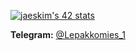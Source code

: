 <!-- INTRA HEADER -->
[![jaeskim's 42 stats](https://badge42.herokuapp.com/api/stats/jcarlena)](https://profile.42.fr/users/jcarlena)

<b>Telegram:</b> [@Lepakkomies_1](https://t.me/Lepakkomies_1)
